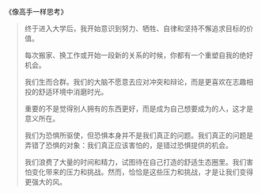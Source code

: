 《像高手一样思考》

> 终于进入大学后，我开始意识到努力、牺牲、自律和坚持不懈追求目标的价值。
>
> 每次搬家、换工作或开始一段新的关系的时候，你都有一个重塑自我的绝好机会。
>
> 我们生而合群。我们的大脑不愿意去应对冲突和辩论，而是更喜欢在志趣相投的舒适环境中消磨时光。
>
> 重要的不是觉得别人拥有的东西更好，而是成为自己想要成为的人，这才是意义所在。
>
> 我们为恐惧所驱使，但恐惧本身并不是我们真正的问题。我们真正的问题是弄错了恐惧的对象：我们真正应该害怕的，是错过恐惧提供的机会。
>
> 我们浪费了大量的时间和精力，试图待在自己打造的舒适生态圈里。我们害怕变化带来的压力和挑战。然而，恰恰是这些压力和挑战，才是让我们变得更强大的风。